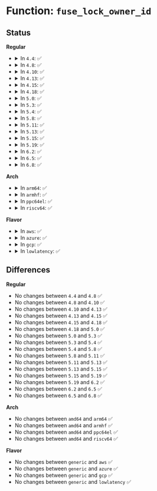 # Function: <code>fuse_lock_owner_id</code>

## Status
<b>Regular</b>
<ul>
<li>
<details>
<summary>In <code>4.4</code>: ✅</summary>

```c
u64 fuse_lock_owner_id(struct fuse_conn *fc, fl_owner_t id);
```

**Collision:** Unique Global

**Inline:** No

**Transformation:** False

**Instances:**

```
In fs/fuse/file.c (ffffffff81317710)
Location: fs/fuse/file.c:314
Inline: False
Direct callers:
  - fs/fuse/dir.c:fuse_do_setattr
  - fs/fuse/file.c:fuse_setlk
  - fs/fuse/file.c:fuse_flush
  - fs/fuse/file.c:fuse_release_common
  - fs/fuse/file.c:fuse_send_write
  - fs/fuse/file.c:fuse_direct_io
  - fs/fuse/file.c:fuse_getlk
```
**Symbols:**

```
ffffffff81317710-ffffffff8131778a: fuse_lock_owner_id (STB_GLOBAL)
```
</details>
</li>
<li>
<details>
<summary>In <code>4.8</code>: ✅</summary>

```c
u64 fuse_lock_owner_id(struct fuse_conn *fc, fl_owner_t id);
```

**Collision:** Unique Global

**Inline:** No

**Transformation:** False

**Instances:**

```
In fs/fuse/file.c (ffffffff8134c030)
Location: fs/fuse/file.c:314
Inline: False
Direct callers:
  - fs/fuse/dir.c:fuse_do_setattr
  - fs/fuse/file.c:fuse_setlk
  - fs/fuse/file.c:fuse_getlk
  - fs/fuse/file.c:fuse_direct_io
  - fs/fuse/file.c:fuse_send_write
  - fs/fuse/file.c:fuse_flush
  - fs/fuse/file.c:fuse_release_common
```
**Symbols:**

```
ffffffff8134c030-ffffffff8134c0a8: fuse_lock_owner_id (STB_GLOBAL)
```
</details>
</li>
<li>
<details>
<summary>In <code>4.10</code>: ✅</summary>

```c
u64 fuse_lock_owner_id(struct fuse_conn *fc, fl_owner_t id);
```

**Collision:** Unique Global

**Inline:** No

**Transformation:** False

**Instances:**

```
In fs/fuse/file.c (ffffffff81361940)
Location: fs/fuse/file.c:315
Inline: False
Direct callers:
  - fs/fuse/dir.c:fuse_do_setattr
  - fs/fuse/file.c:fuse_setlk
  - fs/fuse/file.c:fuse_getlk
  - fs/fuse/file.c:fuse_direct_io
  - fs/fuse/file.c:fuse_send_write
  - fs/fuse/file.c:fuse_flush
  - fs/fuse/file.c:fuse_release_common
```
**Symbols:**

```
ffffffff81361940-ffffffff813619b8: fuse_lock_owner_id (STB_GLOBAL)
```
</details>
</li>
<li>
<details>
<summary>In <code>4.13</code>: ✅</summary>

```c
u64 fuse_lock_owner_id(struct fuse_conn *fc, fl_owner_t id);
```

**Collision:** Unique Global

**Inline:** No

**Transformation:** False

**Instances:**

```
In fs/fuse/file.c (ffffffff81376320)
Location: fs/fuse/file.c:310
Inline: False
Direct callers:
  - fs/fuse/dir.c:fuse_do_setattr
  - fs/fuse/file.c:fuse_setlk
  - fs/fuse/file.c:fuse_getlk
  - fs/fuse/file.c:fuse_direct_io
  - fs/fuse/file.c:fuse_send_write
  - fs/fuse/file.c:fuse_flush
  - fs/fuse/file.c:fuse_release_common
```
**Symbols:**

```
ffffffff81376320-ffffffff81376398: fuse_lock_owner_id (STB_GLOBAL)
```
</details>
</li>
<li>
<details>
<summary>In <code>4.15</code>: ✅</summary>

```c
u64 fuse_lock_owner_id(struct fuse_conn *fc, fl_owner_t id);
```

**Collision:** Unique Global

**Inline:** No

**Transformation:** False

**Instances:**

```
In fs/fuse/file.c (ffffffff8139b0c0)
Location: fs/fuse/file.c:310
Inline: False
Direct callers:
  - fs/fuse/dir.c:fuse_do_setattr
  - fs/fuse/file.c:fuse_setlk
  - fs/fuse/file.c:fuse_getlk
  - fs/fuse/file.c:fuse_direct_io
  - fs/fuse/file.c:fuse_send_write
  - fs/fuse/file.c:fuse_flush
  - fs/fuse/file.c:fuse_release_common
```
**Symbols:**

```
ffffffff8139b0c0-ffffffff8139b138: fuse_lock_owner_id (STB_GLOBAL)
```
</details>
</li>
<li>
<details>
<summary>In <code>4.18</code>: ✅</summary>

```c
u64 fuse_lock_owner_id(struct fuse_conn *fc, fl_owner_t id);
```

**Collision:** Unique Global

**Inline:** No

**Transformation:** False

**Instances:**

```
In fs/fuse/file.c (ffffffff813ca000)
Location: fs/fuse/file.c:310
Inline: False
Direct callers:
  - fs/fuse/dir.c:fuse_do_setattr
  - fs/fuse/file.c:fuse_setlk
  - fs/fuse/file.c:fuse_getlk
  - fs/fuse/file.c:fuse_send_write
  - fs/fuse/file.c:fuse_send_read
  - fs/fuse/file.c:fuse_flush
  - fs/fuse/file.c:fuse_release_common
```
**Symbols:**

```
ffffffff813ca000-ffffffff813ca078: fuse_lock_owner_id (STB_GLOBAL)
```
</details>
</li>
<li>
<details>
<summary>In <code>5.0</code>: ✅</summary>

```c
u64 fuse_lock_owner_id(struct fuse_conn *fc, fl_owner_t id);
```

**Collision:** Unique Global

**Inline:** No

**Transformation:** False

**Instances:**

```
In fs/fuse/file.c (ffffffff813e3650)
Location: fs/fuse/file.c:314
Inline: False
Direct callers:
  - fs/fuse/dir.c:fuse_do_setattr
  - fs/fuse/file.c:fuse_setlk
  - fs/fuse/file.c:fuse_getlk
  - fs/fuse/file.c:fuse_direct_io
  - fs/fuse/file.c:fuse_send_write
  - fs/fuse/file.c:fuse_flush
  - fs/fuse/file.c:fuse_release_common
```
**Symbols:**

```
ffffffff813e3650-ffffffff813e36c8: fuse_lock_owner_id (STB_GLOBAL)
```
</details>
</li>
<li>
<details>
<summary>In <code>5.3</code>: ✅</summary>

```c
u64 fuse_lock_owner_id(struct fuse_conn *fc, fl_owner_t id);
```

**Collision:** Unique Global

**Inline:** No

**Transformation:** False

**Instances:**

```
In fs/fuse/file.c (ffffffff8140f400)
Location: fs/fuse/file.c:320
Inline: False
Direct callers:
  - fs/fuse/dir.c:fuse_do_setattr
  - fs/fuse/file.c:fuse_setlk
  - fs/fuse/file.c:fuse_getlk
  - fs/fuse/file.c:fuse_direct_io
  - fs/fuse/file.c:fuse_send_write
  - fs/fuse/file.c:fuse_flush
  - fs/fuse/file.c:fuse_release_common
```
**Symbols:**

```
ffffffff8140f400-ffffffff8140f472: fuse_lock_owner_id (STB_GLOBAL)
```
</details>
</li>
<li>
<details>
<summary>In <code>5.4</code>: ✅</summary>

```c
u64 fuse_lock_owner_id(struct fuse_conn *fc, fl_owner_t id);
```

**Collision:** Unique Global

**Inline:** No

**Transformation:** False

**Instances:**

```
In fs/fuse/file.c (ffffffff81429000)
Location: fs/fuse/file.c:340
Inline: False
Direct callers:
  - fs/fuse/dir.c:fuse_do_setattr
  - fs/fuse/file.c:fuse_setlk
  - fs/fuse/file.c:fuse_getlk
  - fs/fuse/file.c:fuse_direct_io
  - fs/fuse/file.c:fuse_direct_io
  - fs/fuse/file.c:fuse_flush
  - fs/fuse/file.c:fuse_release_common
```
**Symbols:**

```
ffffffff81429000-ffffffff81429072: fuse_lock_owner_id (STB_GLOBAL)
```
</details>
</li>
<li>
<details>
<summary>In <code>5.8</code>: ✅</summary>

```c
u64 fuse_lock_owner_id(struct fuse_conn *fc, fl_owner_t id);
```

**Collision:** Unique Global

**Inline:** No

**Transformation:** False

**Instances:**

```
In fs/fuse/file.c (ffffffff81479060)
Location: fs/fuse/file.c:341
Inline: False
Direct callers:
  - fs/fuse/dir.c:fuse_do_setattr
  - fs/fuse/file.c:fuse_setlk
  - fs/fuse/file.c:fuse_getlk
  - fs/fuse/file.c:fuse_direct_io
  - fs/fuse/file.c:fuse_send_write
  - fs/fuse/file.c:fuse_flush
  - fs/fuse/file.c:fuse_release_common
```
**Symbols:**

```
ffffffff81479060-ffffffff814790d2: fuse_lock_owner_id (STB_GLOBAL)
```
</details>
</li>
<li>
<details>
<summary>In <code>5.11</code>: ✅</summary>

```c
u64 fuse_lock_owner_id(struct fuse_conn *fc, fl_owner_t id);
```

**Collision:** Unique Global

**Inline:** No

**Transformation:** False

**Instances:**

```
In fs/fuse/file.c (ffffffff81493d90)
Location: fs/fuse/file.c:364
Inline: False
Direct callers:
  - fs/fuse/dir.c:fuse_do_setattr
  - fs/fuse/file.c:fuse_direct_io
  - fs/fuse/file.c:fuse_send_write
  - fs/fuse/file.c:fuse_flush
  - fs/fuse/file.c:fuse_release_common
```
**Symbols:**

```
ffffffff81493d90-ffffffff81493e02: fuse_lock_owner_id (STB_GLOBAL)
```
</details>
</li>
<li>
<details>
<summary>In <code>5.13</code>: ✅</summary>

```c
u64 fuse_lock_owner_id(struct fuse_conn *fc, fl_owner_t id);
```

**Collision:** Unique Global

**Inline:** No

**Transformation:** False

**Instances:**

```
In fs/fuse/file.c (ffffffff81498d20)
Location: fs/fuse/file.c:368
Inline: False
Direct callers:
  - fs/fuse/dir.c:fuse_do_setattr
  - fs/fuse/file.c:fuse_direct_io
  - fs/fuse/file.c:fuse_direct_io
  - fs/fuse/file.c:fuse_flush
  - fs/fuse/file.c:fuse_file_release
```
**Symbols:**

```
ffffffff81498d20-ffffffff81498d95: fuse_lock_owner_id (STB_GLOBAL)
```
</details>
</li>
<li>
<details>
<summary>In <code>5.15</code>: ✅</summary>

```c
u64 fuse_lock_owner_id(struct fuse_conn *fc, fl_owner_t id);
```

**Collision:** Unique Global

**Inline:** No

**Transformation:** False

**Instances:**

```
In fs/fuse/file.c (ffffffff814f07b0)
Location: fs/fuse/file.c:371
Inline: False
Direct callers:
  - fs/fuse/dir.c:fuse_do_setattr
  - fs/fuse/file.c:fuse_direct_io
  - fs/fuse/file.c:fuse_direct_io
  - fs/fuse/file.c:fuse_flush
  - fs/fuse/file.c:fuse_file_release
```
**Symbols:**

```
ffffffff814f07b0-ffffffff814f0825: fuse_lock_owner_id (STB_GLOBAL)
```
</details>
</li>
<li>
<details>
<summary>In <code>5.19</code>: ✅</summary>

```c
u64 fuse_lock_owner_id(struct fuse_conn *fc, fl_owner_t id);
```

**Collision:** Unique Global

**Inline:** No

**Transformation:** False

**Instances:**

```
In fs/fuse/file.c (ffffffff8157ffe0)
Location: fs/fuse/file.c:377
Inline: False
Direct callers:
  - fs/fuse/dir.c:fuse_do_setattr
  - fs/fuse/file.c:fuse_setlk
  - fs/fuse/file.c:fuse_getlk
  - fs/fuse/file.c:fuse_direct_io
  - fs/fuse/file.c:fuse_direct_io
  - fs/fuse/file.c:fuse_flush
  - fs/fuse/file.c:fuse_file_release
```
**Symbols:**

```
ffffffff8157ffe0-ffffffff81580067: fuse_lock_owner_id (STB_GLOBAL)
```
</details>
</li>
<li>
<details>
<summary>In <code>6.2</code>: ✅</summary>

```c
u64 fuse_lock_owner_id(struct fuse_conn *fc, fl_owner_t id);
```

**Collision:** Unique Global

**Inline:** No

**Transformation:** False

**Instances:**

```
In fs/fuse/file.c (ffffffff81625d40)
Location: fs/fuse/file.c:377
Inline: False
Direct callers:
  - fs/fuse/dir.c:fuse_do_setattr
  - fs/fuse/file.c:fuse_setlk
  - fs/fuse/file.c:fuse_getlk
  - fs/fuse/file.c:fuse_direct_io
  - fs/fuse/file.c:fuse_direct_io
  - fs/fuse/file.c:fuse_flush
  - fs/fuse/file.c:fuse_file_release
```
**Symbols:**

```
ffffffff81625d40-ffffffff81625dc7: fuse_lock_owner_id (STB_GLOBAL)
```
</details>
</li>
<li>
<details>
<summary>In <code>6.5</code>: ✅</summary>

```c
u64 fuse_lock_owner_id(struct fuse_conn *fc, fl_owner_t id);
```

**Collision:** Unique Global

**Inline:** No

**Transformation:** False

**Instances:**

```
In fs/fuse/file.c (ffffffff8165e130)
Location: fs/fuse/file.c:378
Inline: False
Direct callers:
  - fs/fuse/dir.c:fuse_do_setattr
  - fs/fuse/file.c:fuse_direct_io
  - fs/fuse/file.c:fuse_direct_io
  - fs/fuse/file.c:fuse_flush
  - fs/fuse/file.c:fuse_file_release
```
**Symbols:**

```
ffffffff8165e130-ffffffff8165e1b7: fuse_lock_owner_id (STB_GLOBAL)
```
</details>
</li>
<li>
<details>
<summary>In <code>6.8</code>: ✅</summary>

```c
u64 fuse_lock_owner_id(struct fuse_conn *fc, fl_owner_t id);
```

**Collision:** Unique Global

**Inline:** No

**Transformation:** False

**Instances:**

```
In fs/fuse/file.c (ffffffff81697e70)
Location: fs/fuse/file.c:379
Inline: False
Direct callers:
  - fs/fuse/dir.c:fuse_do_setattr
  - fs/fuse/file.c:fuse_direct_io
  - fs/fuse/file.c:fuse_direct_io
  - fs/fuse/file.c:fuse_flush
  - fs/fuse/file.c:fuse_file_release
```
**Symbols:**

```
ffffffff81697e70-ffffffff81697ef7: fuse_lock_owner_id (STB_GLOBAL)
```
</details>
</li>
</ul>
<b>Arch</b>
<ul>
<li>
<details>
<summary>In <code>arm64</code>: ✅</summary>

```c
u64 fuse_lock_owner_id(struct fuse_conn *fc, fl_owner_t id);
```

**Collision:** Unique Global

**Inline:** No

**Transformation:** False

**Instances:**

```
In fs/fuse/file.c (ffff80001050d028)
Location: fs/fuse/file.c:340
Inline: False
Direct callers:
  - fs/fuse/dir.c:fuse_do_setattr
  - fs/fuse/file.c:fuse_setlk
  - fs/fuse/file.c:fuse_getlk
  - fs/fuse/file.c:fuse_direct_io
  - fs/fuse/file.c:fuse_direct_io
  - fs/fuse/file.c:fuse_flush
  - fs/fuse/file.c:fuse_release_common
```
**Symbols:**

```
ffff80001050d028-ffff80001050d0c4: fuse_lock_owner_id (STB_GLOBAL)
```
</details>
</li>
<li>
<details>
<summary>In <code>armhf</code>: ✅</summary>

```c
u64 fuse_lock_owner_id(struct fuse_conn *fc, fl_owner_t id);
```

**Collision:** Unique Global

**Inline:** No

**Transformation:** False

**Instances:**

```
In fs/fuse/file.c (c06c86b4)
Location: fs/fuse/file.c:340
Inline: False
Direct callers:
  - fs/fuse/dir.c:fuse_do_setattr
  - fs/fuse/file.c:fuse_lk_fill
  - fs/fuse/file.c:fuse_direct_io
  - fs/fuse/file.c:fuse_direct_io
  - fs/fuse/file.c:fuse_flush
  - fs/fuse/file.c:fuse_release_common
```
**Symbols:**

```
c06c86b4-c06c8740: fuse_lock_owner_id (STB_GLOBAL)
```
</details>
</li>
<li>
<details>
<summary>In <code>ppc64el</code>: ✅</summary>

```c
u64 fuse_lock_owner_id(struct fuse_conn *fc, fl_owner_t id);
```

**Collision:** Unique Global

**Inline:** No

**Transformation:** False

**Instances:**

```
In fs/fuse/file.c (c000000000653b40)
Location: fs/fuse/file.c:340
Inline: False
Direct callers:
  - fs/fuse/dir.c:fuse_do_setattr
  - fs/fuse/file.c:fuse_setlk
  - fs/fuse/file.c:fuse_getlk
  - fs/fuse/file.c:fuse_direct_io
  - fs/fuse/file.c:fuse_direct_io
  - fs/fuse/file.c:fuse_flush
  - fs/fuse/file.c:fuse_release_common
```
**Symbols:**

```
c000000000653b40-c000000000653bd0: fuse_lock_owner_id (STB_GLOBAL)
```
</details>
</li>
<li>
<details>
<summary>In <code>riscv64</code>: ✅</summary>

```c
u64 fuse_lock_owner_id(struct fuse_conn *fc, fl_owner_t id);
```

**Collision:** Unique Global

**Inline:** No

**Transformation:** False

**Instances:**

```
In fs/fuse/file.c (ffffffe000377ee2)
Location: fs/fuse/file.c:340
Inline: False
Direct callers:
  - fs/fuse/dir.c:fuse_do_setattr
  - fs/fuse/file.c:fuse_setlk
  - fs/fuse/file.c:fuse_getlk
  - fs/fuse/file.c:fuse_direct_io
  - fs/fuse/file.c:fuse_direct_io
  - fs/fuse/file.c:fuse_flush
  - fs/fuse/file.c:fuse_release_common
```
**Symbols:**

```
ffffffe000377ee2-ffffffe000377f78: fuse_lock_owner_id (STB_GLOBAL)
```
</details>
</li>
</ul>
<b>Flavor</b>
<ul>
<li>
<details>
<summary>In <code>aws</code>: ✅</summary>

```c
u64 fuse_lock_owner_id(struct fuse_conn *fc, fl_owner_t id);
```

**Collision:** Unique Global

**Inline:** No

**Transformation:** False

**Instances:**

```
In fs/fuse/file.c (ffffffff814215e0)
Location: fs/fuse/file.c:340
Inline: False
Direct callers:
  - fs/fuse/dir.c:fuse_do_setattr
  - fs/fuse/file.c:fuse_setlk
  - fs/fuse/file.c:fuse_getlk
  - fs/fuse/file.c:fuse_direct_io
  - fs/fuse/file.c:fuse_direct_io
  - fs/fuse/file.c:fuse_flush
  - fs/fuse/file.c:fuse_release_common
```
**Symbols:**

```
ffffffff814215e0-ffffffff81421652: fuse_lock_owner_id (STB_GLOBAL)
```
</details>
</li>
<li>
<details>
<summary>In <code>azure</code>: ✅</summary>

```c
u64 fuse_lock_owner_id(struct fuse_conn *fc, fl_owner_t id);
```

**Collision:** Unique Global

**Inline:** No

**Transformation:** False

**Instances:**

```
In fs/fuse/file.c (ffffffff81412060)
Location: fs/fuse/file.c:340
Inline: False
Direct callers:
  - fs/fuse/dir.c:fuse_do_setattr
  - fs/fuse/file.c:fuse_setlk
  - fs/fuse/file.c:fuse_getlk
  - fs/fuse/file.c:fuse_direct_io
  - fs/fuse/file.c:fuse_direct_io
  - fs/fuse/file.c:fuse_flush
  - fs/fuse/file.c:fuse_release_common
```
**Symbols:**

```
ffffffff81412060-ffffffff814120d2: fuse_lock_owner_id (STB_GLOBAL)
```
</details>
</li>
<li>
<details>
<summary>In <code>gcp</code>: ✅</summary>

```c
u64 fuse_lock_owner_id(struct fuse_conn *fc, fl_owner_t id);
```

**Collision:** Unique Global

**Inline:** No

**Transformation:** False

**Instances:**

```
In fs/fuse/file.c (ffffffff8141d780)
Location: fs/fuse/file.c:340
Inline: False
Direct callers:
  - fs/fuse/dir.c:fuse_do_setattr
  - fs/fuse/file.c:fuse_setlk
  - fs/fuse/file.c:fuse_getlk
  - fs/fuse/file.c:fuse_direct_io
  - fs/fuse/file.c:fuse_direct_io
  - fs/fuse/file.c:fuse_flush
  - fs/fuse/file.c:fuse_release_common
```
**Symbols:**

```
ffffffff8141d780-ffffffff8141d7f2: fuse_lock_owner_id (STB_GLOBAL)
```
</details>
</li>
<li>
<details>
<summary>In <code>lowlatency</code>: ✅</summary>

```c
u64 fuse_lock_owner_id(struct fuse_conn *fc, fl_owner_t id);
```

**Collision:** Unique Global

**Inline:** No

**Transformation:** False

**Instances:**

```
In fs/fuse/file.c (ffffffff814344e0)
Location: fs/fuse/file.c:340
Inline: False
Direct callers:
  - fs/fuse/dir.c:fuse_do_setattr
  - fs/fuse/file.c:fuse_setlk
  - fs/fuse/file.c:fuse_getlk
  - fs/fuse/file.c:fuse_direct_io
  - fs/fuse/file.c:fuse_direct_io
  - fs/fuse/file.c:fuse_flush
  - fs/fuse/file.c:fuse_release_common
```
**Symbols:**

```
ffffffff814344e0-ffffffff81434552: fuse_lock_owner_id (STB_GLOBAL)
```
</details>
</li>
</ul>

## Differences
<b>Regular</b>
<ul>
<li>
No changes between <code>4.4</code> and <code>4.8</code> ✅
</li>
<li>
No changes between <code>4.8</code> and <code>4.10</code> ✅
</li>
<li>
No changes between <code>4.10</code> and <code>4.13</code> ✅
</li>
<li>
No changes between <code>4.13</code> and <code>4.15</code> ✅
</li>
<li>
No changes between <code>4.15</code> and <code>4.18</code> ✅
</li>
<li>
No changes between <code>4.18</code> and <code>5.0</code> ✅
</li>
<li>
No changes between <code>5.0</code> and <code>5.3</code> ✅
</li>
<li>
No changes between <code>5.3</code> and <code>5.4</code> ✅
</li>
<li>
No changes between <code>5.4</code> and <code>5.8</code> ✅
</li>
<li>
No changes between <code>5.8</code> and <code>5.11</code> ✅
</li>
<li>
No changes between <code>5.11</code> and <code>5.13</code> ✅
</li>
<li>
No changes between <code>5.13</code> and <code>5.15</code> ✅
</li>
<li>
No changes between <code>5.15</code> and <code>5.19</code> ✅
</li>
<li>
No changes between <code>5.19</code> and <code>6.2</code> ✅
</li>
<li>
No changes between <code>6.2</code> and <code>6.5</code> ✅
</li>
<li>
No changes between <code>6.5</code> and <code>6.8</code> ✅
</li>
</ul>
<b>Arch</b>
<ul>
<li>
No changes between <code>amd64</code> and <code>arm64</code> ✅
</li>
<li>
No changes between <code>amd64</code> and <code>armhf</code> ✅
</li>
<li>
No changes between <code>amd64</code> and <code>ppc64el</code> ✅
</li>
<li>
No changes between <code>amd64</code> and <code>riscv64</code> ✅
</li>
</ul>
<b>Flavor</b>
<ul>
<li>
No changes between <code>generic</code> and <code>aws</code> ✅
</li>
<li>
No changes between <code>generic</code> and <code>azure</code> ✅
</li>
<li>
No changes between <code>generic</code> and <code>gcp</code> ✅
</li>
<li>
No changes between <code>generic</code> and <code>lowlatency</code> ✅
</li>
</ul>
